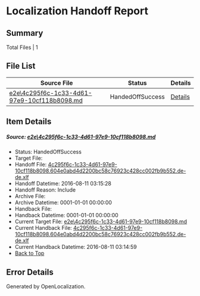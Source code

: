 # <a name='report-top'></a> Localization Handoff Report

## Summary
 Total Files | 1

## File List
 Source File | Status | Details 
 ----------- | ------ | ------- 
 [e2e\4c295f6c-1c33-4d61-97e9-10cf118b8098.md](https://github.com/OpenLocalizationTestOrg/oltest/blob/be807e02c9435c7e217745cb30d7c5c9e177304e/e2e/4c295f6c-1c33-4d61-97e9-10cf118b8098.md) | HandedOffSuccess | [Details](#9b0567eb8ea816bc7be08129ab1519962b3ff9b31)

## Item Details
##### <a name='9b0567eb8ea816bc7be08129ab1519962b3ff9b31'></a> Source: [e2e\4c295f6c-1c33-4d61-97e9-10cf118b8098.md](https://github.com/OpenLocalizationTestOrg/oltest/blob/be807e02c9435c7e217745cb30d7c5c9e177304e/e2e/4c295f6c-1c33-4d61-97e9-10cf118b8098.md)
* Status: HandedOffSuccess
* Target File: 
* Handoff File: [4c295f6c-1c33-4d61-97e9-10cf118b8098.604e0abd4d2200bc58c76923c428cc002fb9b552.de-de.xlf](https://github.com/OpenLocalizationTestOrg/olhandoff-e2e/blob/afda672f907796506e7a1076e8903957adbd42fb/ol-handoff/OpenLocalizationTestOrg/ol-test-dede/ci/ht/4c295f6c-1c33-4d61-97e9-10cf118b8098.604e0abd4d2200bc58c76923c428cc002fb9b552.de-de.xlf)
* Handoff Datetime: 2016-08-11 03:15:28
* Handoff Reason: Include
* Archive File: 
* Archive Datetime: 0001-01-01 00:00:00
* Handback File: 
* Handback Datetime: 0001-01-01 00:00:00
* Current Target File: [e2e\4c295f6c-1c33-4d61-97e9-10cf118b8098.md](https://github.com/OpenLocalizationTestOrg/ol-test-dede/blob/3f7475d20ad54aca7d7620d3641e709702d9fff8/e2e/4c295f6c-1c33-4d61-97e9-10cf118b8098.md)
* Current Handback File: [4c295f6c-1c33-4d61-97e9-10cf118b8098.604e0abd4d2200bc58c76923c428cc002fb9b552.de-de.xlf](https://github.com/OpenLocalizationTestOrg/olhandback-e2e/blob/fe27ac94914e3f7e9d7b0755ce2cc6be74419a08/ol-handback/OpenLocalizationTestOrg/ol-test-dede/ci/ht/4c295f6c-1c33-4d61-97e9-10cf118b8098.604e0abd4d2200bc58c76923c428cc002fb9b552.de-de.xlf)
* Current Handback Datetime: 2016-08-11 03:14:59
* [Back to Top](#report-top)


## Error Details

Generated by OpenLocalization.
